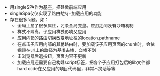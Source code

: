- 用singleSPA作为基座，搭建微前端应用
- singleSpa仅仅实现了路由劫持+加载应用的功能
- 存在很多问题，如：
    * 全局上加了很多属性，污染全局变量。应用之间没有沙箱机制
    * 样式不隔离，子应用样式影响父应用
    * 应用内部的路由切换改变地址栏的location.pathname
    * 在点击子应用内部的其他路由时，要加载该子应用页面的chunk时，会依据现在url上的路径为基准去找，会找不到
    * 击浏览器后退按钮，页面内容不更新
    * 加载应用还需要自己构建script标签，把各个子应用打包后的lib文件都hard code在父应用的项目代码里，非常不灵活等等